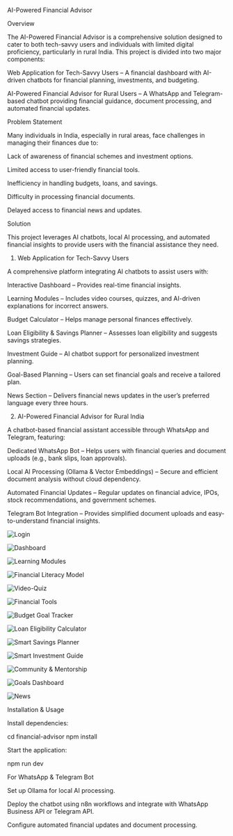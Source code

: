 AI-Powered Financial Advisor

Overview

The AI-Powered Financial Advisor is a comprehensive solution designed to cater to both tech-savvy users and individuals with limited digital proficiency, particularly in rural India. This project is divided into two major components:

Web Application for Tech-Savvy Users – A financial dashboard with AI-driven chatbots for financial planning, investments, and budgeting.

AI-Powered Financial Advisor for Rural Users – A WhatsApp and Telegram-based chatbot providing financial guidance, document processing, and automated financial updates.

Problem Statement

Many individuals in India, especially in rural areas, face challenges in managing their finances due to:

Lack of awareness of financial schemes and investment options.

Limited access to user-friendly financial tools.

Inefficiency in handling budgets, loans, and savings.

Difficulty in processing financial documents.

Delayed access to financial news and updates.

Solution

This project leverages AI chatbots, local AI processing, and automated financial insights to provide users with the financial assistance they need.

1. Web Application for Tech-Savvy Users

A comprehensive platform integrating AI chatbots to assist users with:

Interactive Dashboard – Provides real-time financial insights.

Learning Modules – Includes video courses, quizzes, and AI-driven explanations for incorrect answers.

Budget Calculator – Helps manage personal finances effectively.

Loan Eligibility & Savings Planner – Assesses loan eligibility and suggests savings strategies.

Investment Guide – AI chatbot support for personalized investment planning.

Goal-Based Planning – Users can set financial goals and receive a tailored plan.

News Section – Delivers financial news updates in the user’s preferred language every three hours.

2. AI-Powered Financial Advisor for Rural India

A chatbot-based financial assistant accessible through WhatsApp and Telegram, featuring:

Dedicated WhatsApp Bot – Helps users with financial queries and document uploads (e.g., bank slips, loan approvals).

Local AI Processing (Ollama & Vector Embeddings) – Secure and efficient document analysis without cloud dependency.

Automated Financial Updates – Regular updates on financial advice, IPOs, stock recommendations, and government schemes.

Telegram Bot Integration – Provides simplified document uploads and easy-to-understand financial insights.

![Login](<Screenshot 2025-02-09 193244-1.png>)

![Dashboard](<Screenshot 2025-02-09 193444.png>)

![Learning Modules](<Screenshot 2025-02-09 193453.png>)

![Financial Literacy Model](<Screenshot 2025-02-09 193515.png>)

![Video-Quiz](<Screenshot 2025-02-09 193521.png>)

![Financial Tools](<Screenshot 2025-02-09 193629.png>)

![Budget Goal Tracker](<Screenshot 2025-02-09 193530.png>)

![Loan Eligibility Calculator](<Screenshot 2025-02-09 193538.png>)

![Smart Savings Planner](<Screenshot 2025-02-09 193550.png>)

![Smart Investment Guide](<Screenshot 2025-02-09 193558.png>)

![Community & Mentorship](<Screenshot 2025-02-09 193610.png>)

![Goals Dashboard](<Screenshot 2025-02-09 193620.png>)

![News](<Screenshot 2025-02-09 193636.png>)

Installation & Usage

Install dependencies:

cd financial-advisor
npm install

Start the application:

npm run dev

For WhatsApp & Telegram Bot

Set up Ollama for local AI processing.

Deploy the chatbot using n8n workflows and integrate with WhatsApp Business API or Telegram API.

Configure automated financial updates and document processing.
